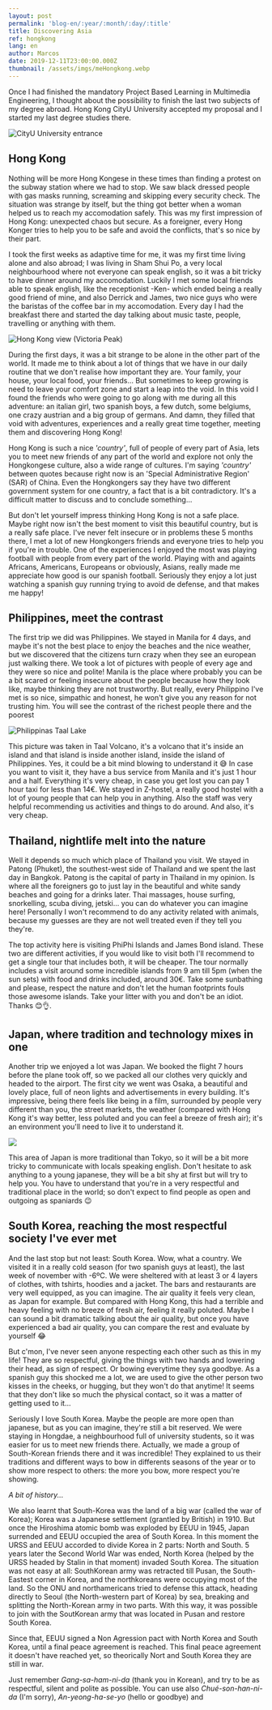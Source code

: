 ```yaml
---
layout: post
permalink: 'blog-en/:year/:month/:day/:title'
title: Discovering Asia
ref: hongkong
lang: en
author: Marcos
date: 2019-12-11T23:00:00.000Z
thumbnail: /assets/imgs/meHongkong.webp
---
```

Once I had finished the mandatory Project Based Learning in Multimedia Engineering, I thought about the possibility to finish the last two subjects of my degree abroad. Hong Kong CityU University accepted my proposal and I started my last degree studies there.

![CityU University entrance](/assets/imgs/cityu.webp "CityU University entrance")

## Hong Kong

Nothing will be more Hong Kongese in these times than finding a protest on the subway station where we had to stop. We saw black dressed people with gas masks running, screaming and skipping every security check. The situation was strange by itself, but the thing got better when a woman helped us to reach my accomodation safely. This was my first impression of Hong Kong: unexpected chaos but secure. As a foreigner, every Hong Konger tries to help you to be safe and avoid the conflicts, that's so nice by their part. 

I took the first weeks as adaptive time for me, it was my first time living alone and also abroad; I was living in Sham Shui Po, a very local neighbourhood where not everyone can speak english, so it was a bit tricky to have dinner around my accomodation. Luckily I met some local friends able to speak english, like the receptionist -Ken- which ended being a really good friend of mine, and also Derrick and James, two nice guys who were the baristas of the coffee bar in my accomodation. Every day I had the breakfast there and started the day talking about music taste, people, travelling or anything with them.

![Hong Kong view (Victoria Peak)](/assets/imgs/hk.webp "Hong Kong view (Victoria Peak)")

During the first days, it was a bit strange to be alone in the other part of the world. It made me to think about a lot of things that we have in our daily routine that we don't realise how important they are. Your family, your house, your local food, your friends... But sometimes to keep growing is need to leave your comfort zone and start a leap into the void. In this void I found the friends who were going to go along with me during all this adventure: an italian girl, two spanish boys, a few dutch, some belgiums, one crazy austrian and a big group of germans. And damn, they filled that void with adventures, experiences and a really great time together, meeting them and discovering Hong Kong!

Hong Kong is such a nice *'country'*, full of people of every part of Asia, lets you to meet new friends of any part of the world and explore not only the Hongkongese culture, also a wide range of cultures. I'm saying *'country'* between quotes because right now is an 'Special Administrative Region' (SAR) of China. Even the Hongkongers say they have two different government system for one country, a fact that is a bit contradictory. It's a difficult matter to discuss and to conclude something... 

But don't let yourself impress thinking Hong Kong is not a safe place. Maybe right now isn't the best moment to visit this beautiful country, but is a really safe place. I've never felt insecure or in problems these 5 months there, I met a lot of new Hongkongers friends and everyone tries to help you if you're in trouble. One of the experiences I enjoyed the most was playing football with people from every part of the world. Playing with and againts Africans, Americans, Europeans or obviously, Asians, really made me appreciate how good is our spanish football. Seriously they enjoy a lot just watching a spanish guy running trying to avoid de defense, and that makes me happy!

## Philippines, meet the contrast

The first trip we did was Philippines. We stayed in Manila for 4 days, and maybe it's not the best place to enjoy the beaches and the nice weather, but we discovered that the citizens turn crazy when they see an european just walking there. We took a lot of pictures with people of every age and they were so nice and polite! Manila is the place where probably you can be a bit scared or feeling insecure about the people because how they look like, maybe thinking they are not trustworthy. But really, every Philippino I've met is so nice, simpathic and honest, he won't give you any reason for not trusting him. You will see the contrast of the richest people there and the poorest

![Philippinas Taal Lake](/assets/imgs/taallake.webp "Philippinas Taal Lake")

This picture was taken in Taal Volcano, it's a volcano that it's inside an island and that island is inside another island, inside the island of Philippines. Yes, it could be a bit mind blowing to understand it 😅 In case you want to visit it, they have a bus service from Manila and it's just 1 hour and a half. Everything it's very cheap, in case you get lost you can pay 1 hour taxi for less than 14€. We stayed in Z-hostel, a really good hostel with a lot of young  people that can help you in anything. Also the staff was very helpful recommending us activities and things to do around. And also, it's very cheap.

## Thailand, nightlife melt into the nature

Well it depends so much which place of Thailand you visit. We stayed in Patong (Phuket), the southest-west side of Thailand and we spent the last day in Bangkok. Patong is the capital of party in Thailand in my opinion. Is where all the foreigners go to just lay in the beautiful and white sandy beaches and going for a drinks later. Thai massages, house surfing, snorkelling, scuba diving, jetski... you can do whatever you can imagine here! Personally I won't recommend to do any activity related with animals, because my guesses are they are not well treated even if they tell you they're. 

The top activity here is visiting PhiPhi Islands and James Bond island. These two are different activities, if you would like to visit both I'll recommend to get a single tour that includes both, it will be cheaper. The tour normally includes a visit around some incredible islands from 9 am till 5pm (when the sun sets) with food and drinks included, around 30€. Take some sunbathing and please, respect the nature and don't let the human footprints fouls those awesome islands. Take your litter with you and don't be an idiot. Thanks 😊👌.

## Japan, where tradition and technology mixes in one

Another trip we enjoyed a lot was Japan. We booked the flight 7 hours before the plane took off, so we packed all our clothes very quickly and headed to the airport. The first city we went was Osaka, a beautiful and lovely place, full of neon lights and advertisements in every building. It's impressive, being there feels like being in a film, surrounded by people very different than you, the street markets, the weather (compared with Hong Kong it's way better, less poluted and you can feel a breeze of fresh air); it's an environment you'll need to live it to understand it.

![](/assets/imgs/IMG_20191008_151716_01-01.jpeg)

This area of Japan is more traditional than Tokyo, so it will be a bit more tricky to communicate with locals speaking english. Don't hesitate to ask anything to a young japanese, they will be a bit shy at first but will try to help you. You have to understand that you're in a very respectful and traditional place in the world; so don't expect to find people as open and outgoing as spaniards 😉

## South Korea, reaching the most respectful society I've ever met

And the last stop but not least: South Korea. Wow, what a country. We visited it in a really cold season (for two spanish guys at least), the last week of november with -6ºC. We were sheltered with at least 3 or 4 layers of clothes, with tshirts, hoodies and a jacket. The bars and restaurants are very well equipped, as you can imagine. The air quality it feels very clean, as Japan for example. But compared with Hong Kong, this had a terrible and heavy feeling with no breeze of fresh air, feeling it really poluted. Maybe I can sound a bit dramatic talking about the air quality, but once you have experienced a bad air quality, you can compare the rest and evaluate by yourself 😂

But c'mon, I've never seen anyone respecting each other such as this in my life! They are so respectful, giving the things with two hands and lowering their head, as sign of respect. Or bowing everytime they sya goodbye. As a spanish guy this shocked me a lot, we are used to give the other person two kisses in the cheeks, or hugging, but they won't do that anytime! It seems that they don't like so much the physical contact, so it was a matter of getting used to it... 

Seriously I love South Korea. Maybe the people are more open than japanese, but as you can imagine, they're still a bit reserved. We were staying in Hongdae, a neighbourhood full of university students, so it was easier for us to meet new friends there. Actually, we made a group of South-Korean friends there and it was incredible! They explained to us their traditions and different ways to bow in differents seasons of the year or to show more respect to others: the more you bow, more respect you're showing. 

*A bit of history...*

We also learnt that South-Korea was the land of a big war (called the war of Korea); Korea was a Japanese settlement (grantled by British) in 1910. But once the Hiroshima atomic bomb was exploded by EEUU in 1945, Japan surrended and EEUU occupied the area of South Korea. In this moment the URSS and EEUU accorded to divide Korea in 2 parts: North and South. 5 years later the Second World War was ended, North Korea (helped by the URSS headed by Stalin in that moment) invaded South Korea. The situation was not easy at all: SouthKorean army was retracted till Pusan, the South-Eastest corner in Korea, and the northkoreans were occupying most of the land. So the ONU and northamericans tried to defense this attack, heading directly to Seoul (the North-western part of Korea) by sea, breaking and splitting the North-Korean army in two parts. With this way, it was possible to join with the SoutKorean army that was located in Pusan and restore South Korea.

Since that, EEUU signed a Non Agression pact with North Korea and South Korea, until a final peace agreement is reached. This final peace agreement it doesn't have reached yet, so theorically Nort and South Korea they are still in war.

Just remember *Gang-sa-ham-ni-da* (thank you in Korean), and try to be as respectful, silent and polite as possible. You can use also *Chué-son-han-ni-da* (I'm sorry), *An-yeong-ha-se-yo* (hello or goodbye) and
